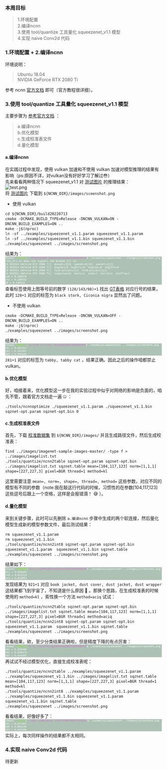 ### 本周目标
>1.环境配置  
    2.编译ncnn  
    3.使用 tool/quantize 工具量化 squeezenet_v1.1 模型  
    4.实现 naive Conv2d 代码  
    
### 1.环境配置 + 2.编译ncnn
环境说明：  
>Ubuntu 18.04  
NVIDIA GeForce RTX 2080 Ti  

参考 ncnn    [官方文档](https://github.com/Tencent/ncnn/wiki/how-to-build#build-for-linux) 即可（官方教程很详细）。
### 3.使用 tool/quantize 工具量化 squeezenet_v1.1 模型
主要步骤为 [参考官方文档](https://github.com/Tencent/ncnn/blob/master/docs/how-to-use-and-FAQ/quantized-int8-inference.md) ：  
>a.编译ncnn  
>b.优化模型  
>c.生成校准表文件  
>d.量化模型  

#### a.编译ncnn  
在实践过程中发现，使用 vulkan 加速和不使用 vulkan 加速对模型推理的结果有影响（ps:原因不详，对vulkan没有好好学习了解过&#x1F633;）  
先来看看两种情况下 squeezenet_v1.1 对 [测试图片](https://github.com/nihui/ncnn-android-squeezenet/blob/master/screenshot.png)  的推理结果：  
<img alt="test.png" src="https://github.com/nihui/ncnn-android-squeezenet/blob/master/screenshot.png" width="360" height="640">   
将 [测试图片](https://github.com/nihui/ncnn-android-squeezenet/blob/master/screenshot.png)  下载到  `${NCNN_DIR}/images/sceenshot.png`   
- 使用 vulkan  
```
cd ${NCNN_DIR}/build20220713  
cmake -DCMAKE_BUILD_TYPE=Release -DNCNN_VULKAN=ON -DNCNN_BUILD_EXAMPLES=ON ..  
make -j$(nproc)  
ln -sf ../examples/squeezenet_v1.1.param squeezenet_v1.1.param  
ln -sf ../examples/squeezenet_v1.1.bin squeezenet_v1.1.bin
./examples/squeezenet ../images/screenshot.png
```
结果为：  
![w](https://github.com/LiuYi-Up/mmdeploy-summer-camp/blob/main/week1/results_img/wovulkan.png)  
查看标签使用上图等号前的数字 `(128/143/98)+1` 找出 [GT表格](https://github.com/Tencent/ncnn/blob/master/examples/synset_words.txt) 对应行号的结果，此时 `128+1` 对应的标签为 `black stork, Ciconia nigra` 显然出了问题。
- 不使用 vulkan  
```
cmake -DCMAKE_BUILD_TYPE=Release -DNCNN_VULKAN=OFF -DNCNN_BUILD_EXAMPLES=ON ..  
make -j$(nproc)  
./examples/squeezenet ../images/screenshot.png  
```
结果为：  
![wo](https://github.com/LiuYi-Up/mmdeploy-summer-camp/blob/main/week1/results_img/wvulkan.png)  
`281+1` 对应的标签为 `tabby, tabby cat` ，结果正确。因此之后的操作咱都禁止 vulkan。  
#### b.优化模型  
好，咱接着来，优化模型这一步在我的实验过程中似乎对网络的影响是负面的，咱先不管，跟着官方文档走一遍 &#x1F910; ：
```
./tools/ncnnoptimize ./squeezenet_v1.1.param ./squeezenet_v1.1.bin sqznet-opt.param sqznet-opt.bin 0  
```
#### c.生成校准表文件  
首先，下载 [校准数据集](https://github.com/EliSchwartz/imagenet-sample-images) 到 `${NCNN_DIR}/images/` 并且生成路径文件，然后生成校准表：
```
find ../images/imagenet-sample-images-master/ -type f > ../images/imagelist.txt
./tools/quantize/ncnn2table sqznet-opt.param sqznet-opt.bin ../images/imagelist.txt sqznet.table mean=[104,117,123] norm=[1,1,1] shape=[227,227,3] pixel=BGR thread=1 method=kl  
```
这里需要注意 `mean=, norm=, shape=, thread=, method=` 这些参数，对应不同的模型有不同的参数（note:我在敲这行代码的时候，习惯性的在参数[104,117,123]这些逗号后跟上一个空格，这样是会报错滴！ &#x1F605; ）。
#### d.量化模型  
来到关键步骤，此时可以先删除 `a.编译ncnn` 步骤中生成的两个软连接，然后量化模型生成新的模型参数文件，最后测试结果：  
```
rm squeezenet_v1.1.param  
rm squeezenet_v1.1.bin  
./tools/quantize/ncnn2int8 sqznet-opt.param sqznet-opt.bin squeezenet_v1.1.param  squeezenet_v1.1.bin sqznet.table  
./examples/squeezenet ../images/screenshot.png    
```  
结果如下：  
<img alt='opt' src='https://github.com/LiuYi-Up/mmdeploy-summer-camp/blob/main/week1/results_img/test1.png'>  
发现结果为 `921+1` 对应 `book jacket, dust cover, dust jacket, dust wrapper` 这结果都飞到宇宙了，不知道是什么原因 &#x1F914; 。那换个思路，在生成校准表的时候使用的 `method=kl` ，索性换一个方法 `method=aciq` 试试：  
```
./tools/quantize/ncnn2table sqznet-opt.param sqznet-opt.bin ../images/imagelist.txt sqznet.table mean=[104,117,123] norm=[1,1,1] shape=[227,227,3] pixel=BGR thread=1 method=aciq  
./tools/quantize/ncnn2int8 sqznet-opt.param sqznet-opt.bin squeezenet_v1.1.param  squeezenet_v1.1.bin sqznet.table  
./examples/squeezenet ../images/screenshot.png    
```
看看结果，欸，至少分类结果正确啦，但是精度下降的有点厉害：  
<img alt='2' src='https://github.com/LiuYi-Up/mmdeploy-summer-camp/blob/main/week1/results_img/test2.png'>  
再试试不经过模型优化，直接生成校准表呢：  
```
./tools/quantize/ncnn2table ../examples/squeezenet_v1.1.param ../examples/squeezenet_v1.1.bin ../images/imagelist.txt sqznet.table mean=[104,117,123] norm=[1,1,1] shape=[227,227,3] pixel=BGR thread=1 method=kl  
./tools/quantize/ncnn2int8 ../examples/squeezenet_v1.1.param ../examples/squeezenet_v1.1.bin squeezenet_v1.1.param  squeezenet_v1.1.bin sqznet.table  
./examples/squeezenet ../images/screenshot.png    
```  
看看结果，好像好多了：  
<img alt='3' src='https://github.com/LiuYi-Up/mmdeploy-summer-camp/blob/main/week1/results_img/te3.png'>  
实际上，每次同样操作的结果都不太相同。  
### 4.实现 naive Conv2d 代码
待更新
